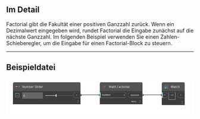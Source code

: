 ## Im Detail
Factorial gibt die Fakultät einer positiven Ganzzahl zurück. Wenn ein Dezimalwert eingegeben wird, rundet Factorial die Eingabe zunächst auf die nächste Ganzzahl. Im folgenden Beispiel verwenden Sie einen Zahlen-Schieberegler, um die Eingabe für einen Factorial-Block zu steuern.
___
## Beispieldatei

![Factorial](./DSCore.Math.Factorial_img.jpg)

